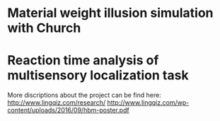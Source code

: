 # Material weight illusion simulation with Church 
# Reaction time analysis of multisensory localization task

More discriptions about the project can be find here:
http://www.lingqiz.com/research/
http://www.lingqiz.com/wp-content/uploads/2016/09/hbm-poster.pdf
